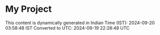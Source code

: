 # My Project

This content is dynamically generated in Indian Time (IST): 2024-09-20 03:58:48 IST
Converted to UTC: 2024-09-19 22:28:48 UTC
